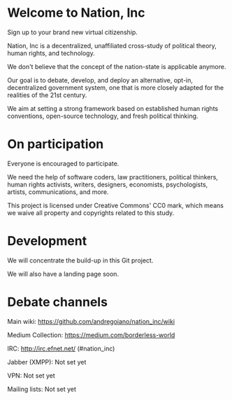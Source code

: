 Welcome to Nation, Inc
==========

Sign up to your brand new virtual citizenship.

Nation, Inc is a decentralized, unaffiliated cross-study of political theory, human rights, and technology.

We don't believe that the concept of the nation-state is applicable anymore.

Our goal is to debate, develop, and deploy an alternative, opt-in, decentralized government system, one that is more closely adapted for the realities of the 21st century.

We aim at setting a strong framework based on established human rights conventions, open-source technology, and fresh political thinking.


On participation
==========

Everyone is encouraged to participate.

We need the help of software coders, law practitioners, political thinkers, human rights activists, writers, designers, economists, psychologists, artists, communications, and more.

This project is licensed under Creative Commons' CC0 mark, which means we waive all property and copyrights related to this study.


Development
==========

We will concentrate the build-up in this Git project.

We will also have a landing page soon.


Debate channels
==========

Main wiki:
https://github.com/andregoiano/nation_inc/wiki

Medium Collection:
https://medium.com/borderless-world

IRC:
http://irc.efnet.net/ (#nation_inc)

Jabber (XMPP):
Not set yet

VPN:
Not set yet

Mailing lists:
Not set yet